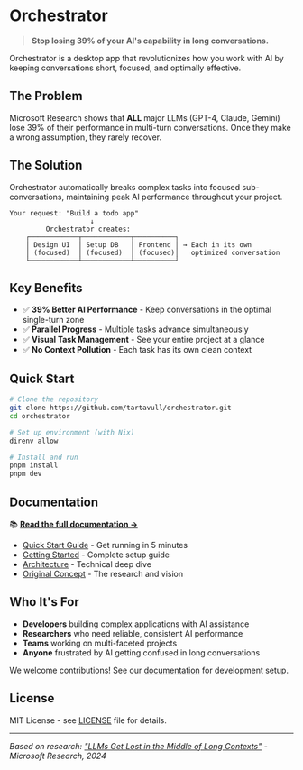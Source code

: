 # Orchestrator

> **Stop losing 39% of your AI's capability in long conversations.** 

Orchestrator is a desktop app that revolutionizes how you work with AI by keeping conversations short, focused, and optimally effective.

## The Problem

Microsoft Research shows that **ALL** major LLMs (GPT-4, Claude, Gemini) lose 39% of their performance in multi-turn conversations. Once they make a wrong assumption, they rarely recover.

## The Solution

Orchestrator automatically breaks complex tasks into focused sub-conversations, maintaining peak AI performance throughout your project.

```
Your request: "Build a todo app"
                    ↓
         Orchestrator creates:
    ┌────────────┬────────────┬──────────┐
    │ Design UI  │ Setup DB   │ Frontend │ → Each in its own 
    │ (focused)  │ (focused)  │ (focused)│   optimized conversation
    └────────────┴────────────┴──────────┘
```

## Key Benefits

- ✅ **39% Better AI Performance** - Keep conversations in the optimal single-turn zone
- ✅ **Parallel Progress** - Multiple tasks advance simultaneously  
- ✅ **Visual Task Management** - See your entire project at a glance
- ✅ **No Context Pollution** - Each task has its own clean context

## Quick Start

```bash
# Clone the repository
git clone https://github.com/tartavull/orchestrator.git
cd orchestrator

# Set up environment (with Nix)
direnv allow

# Install and run
pnpm install
pnpm dev
```

## Documentation

📚 **[Read the full documentation →](https://tartavull.github.io/orchestrator/)**

- [Quick Start Guide](https://tartavull.github.io/orchestrator/quick-start) - Get running in 5 minutes
- [Getting Started](https://tartavull.github.io/orchestrator/getting-started) - Complete setup guide
- [Architecture](https://tartavull.github.io/orchestrator/architecture) - Technical deep dive
- [Original Concept](https://tartavull.github.io/orchestrator/concept) - The research and vision

## Who It's For

- **Developers** building complex applications with AI assistance
- **Researchers** who need reliable, consistent AI performance
- **Teams** working on multi-faceted projects
- **Anyone** frustrated by AI getting confused in long conversations

We welcome contributions! See our [documentation](https://tartavull.github.io/orchestrator/) for development setup.

## License

MIT License - see [LICENSE](LICENSE) file for details.

---

*Based on research: ["LLMs Get Lost in the Middle of Long Contexts"](https://arxiv.org/abs/2401.16929) - Microsoft Research, 2024* 